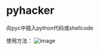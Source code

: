 # pyhacker
向pyc中插入python代码或shellcode

使用方法：
![image](https://github.com/Knight-of-the-Ebon-Blade/pyhacker/assets/35064319/5a98a638-0641-4299-850b-917f8e6c55f3)

